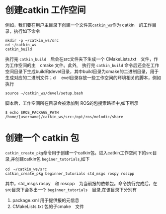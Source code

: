 # 创建catkin 工作空间
例如，我们要在用户主目录下创建一个文件夹`catkin_ws`作为 catkin　的工作目录，执行如下命令
```shell
mkdir -p ~/catkin_ws/src
cd ~/catkin_ws
catkin_build
```
执行完 `catkin_build`　后会在src文件夹下生成一个 CMakeLists.txt　文件，作为工作空间的主　cmake 文件。此外,　执行完 `catkin_build` 命令后还会在工作空间目录下生成build和devel目录，其中build目录为cmake的二进制目录，用于生成对应的二进制文件；d 　evel目录存放一些工作空间的环境相关的脚本，例如执行
```shell
source ~/catkin_ws/devel/setup.bash
```
脚本后，工作空间所在目录会被添加到 ROS的包搜索路径中,如下所示

```shell
$ echo $ROS_PACKAGE_PATH
/home/[username]/catkin_ws/src:/opt/ros/melodic/share
```

# 创建一个 catkin 包
`catkin_create_pkg`命令用于创建一个catkin包。进入catkin工作空间下的src目录,并创建catkin包 `beginer_tutorials`,如下
```shell
cd　~/catkin_ws/src
catkin_create_pkg beginner_tutorials std_msgs rospy roscpp
```
其中，std_msgs rospy　和 roscpp　为当前报的依赖包。命令执行完成后，在src目录下会多出一个 `beginner_tutorials`　目录,在该目录下分别有
1. package.xml 用于提供报的元信息
2. CMakeLists.txt 包的子cmake　文件
